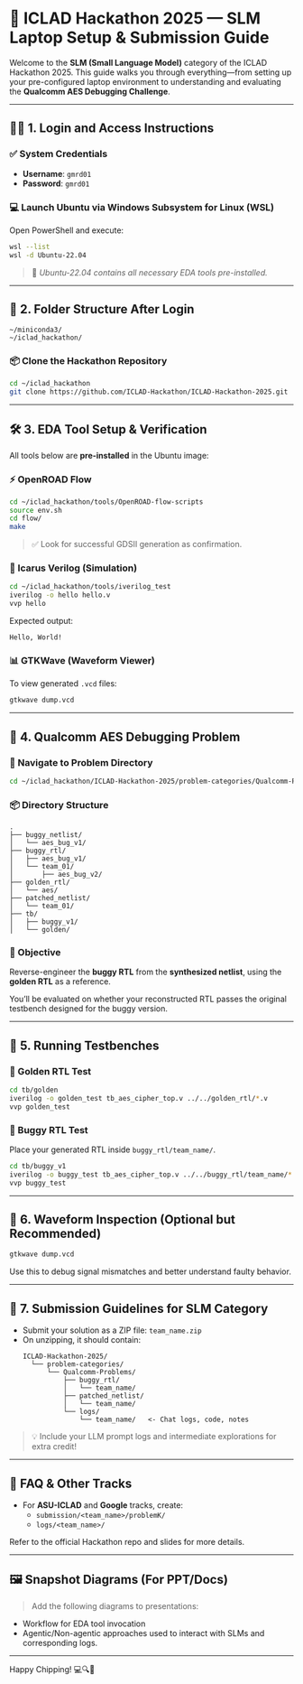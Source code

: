 # 🚀 ICLAD Hackathon 2025 — SLM Laptop Setup & Submission Guide

Welcome to the **SLM (Small Language Model)** category of the ICLAD Hackathon 2025. This guide walks you through everything—from setting up your pre-configured laptop environment to understanding and evaluating the **Qualcomm AES Debugging Challenge**.

---

## 🧑‍💻 1. Login and Access Instructions

### ✅ System Credentials

- **Username**: `gmrd01`
- **Password**: `gmrd01`

### 💻 Launch Ubuntu via Windows Subsystem for Linux (WSL)

Open PowerShell and execute:

```bash
wsl --list
wsl -d Ubuntu-22.04
```

> 🧠 *Ubuntu-22.04 contains all necessary EDA tools pre-installed.*

---

## 📂 2. Folder Structure After Login

```plaintext
~/miniconda3/
~/iclad_hackathon/
```

### 📦 Clone the Hackathon Repository

```bash
cd ~/iclad_hackathon
git clone https://github.com/ICLAD-Hackathon/ICLAD-Hackathon-2025.git
```

---

## 🛠️ 3. EDA Tool Setup & Verification

All tools below are **pre-installed** in the Ubuntu image:

### ⚡ OpenROAD Flow

```bash
cd ~/iclad_hackathon/tools/OpenROAD-flow-scripts
source env.sh
cd flow/
make
```

> ✅ Look for successful GDSII generation as confirmation.

### 📘 Icarus Verilog (Simulation)

```bash
cd ~/iclad_hackathon/tools/iverilog_test
iverilog -o hello hello.v
vvp hello
```

Expected output:

```text
Hello, World!
```

### 📊 GTKWave (Waveform Viewer)

To view generated `.vcd` files:

```bash
gtkwave dump.vcd
```

---

## 📌 4. Qualcomm AES Debugging Problem

### 📁 Navigate to Problem Directory

```bash
cd ~/iclad_hackathon/ICLAD-Hackathon-2025/problem-categories/Qualcomm-Problems
```

### 📦 Directory Structure

```plaintext
.
├── buggy_netlist/
│   └── aes_bug_v1/
├── buggy_rtl/
│   ├── aes_bug_v1/
│   └── team_01/
│       ├── aes_bug_v2/
├── golden_rtl/
│   └── aes/
├── patched_netlist/
│   └── team_01/
├── tb/
│   ├── buggy_v1/
│   └── golden/
```

### 🧠 Objective

Reverse-engineer the **buggy RTL** from the **synthesized netlist**, using the **golden RTL** as a reference.

You’ll be evaluated on whether your reconstructed RTL passes the original testbench designed for the buggy version.

---

## 🧪 5. Running Testbenches

### 🔬 Golden RTL Test

```bash
cd tb/golden
iverilog -o golden_test tb_aes_cipher_top.v ../../golden_rtl/*.v
vvp golden_test
```

### 🐞 Buggy RTL Test

Place your generated RTL inside `buggy_rtl/team_name/`.

```bash
cd tb/buggy_v1
iverilog -o buggy_test tb_aes_cipher_top.v ../../buggy_rtl/team_name/*.v
vvp buggy_test
```

---

## 🎯 6. Waveform Inspection (Optional but Recommended)

```bash
gtkwave dump.vcd
```

Use this to debug signal mismatches and better understand faulty behavior.

---

## 📨 7. Submission Guidelines for SLM Category

- Submit your solution as a ZIP file: `team_name.zip`
- On unzipping, it should contain:
  ```plaintext
  ICLAD-Hackathon-2025/
    └── problem-categories/
        └── Qualcomm-Problems/
            ├── buggy_rtl/
            │   └── team_name/
            ├── patched_netlist/
            │   └── team_name/
            └── logs/
                └── team_name/   <- Chat logs, code, notes
  ```

> 💡 Include your LLM prompt logs and intermediate explorations for extra credit!

---

## 🤝 FAQ & Other Tracks

- For **ASU-ICLAD** and **Google** tracks, create:
  - `submission/<team_name>/problemK/`
  - `logs/<team_name>/`

Refer to the official Hackathon repo and slides for more details.

---

## 🖼️ Snapshot Diagrams (For PPT/Docs)

> Add the following diagrams to presentations:

- Workflow for EDA tool invocation
- Agentic/Non-agentic approaches used to interact with SLMs and corresponding logs.


---

Happy Chipping! 💻🔍🧠

